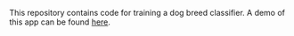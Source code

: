 This repository contains code for training a dog breed classifier. A demo of this app can be found [here](https://www.ziqiangguan.com/projects/dog-classifier).